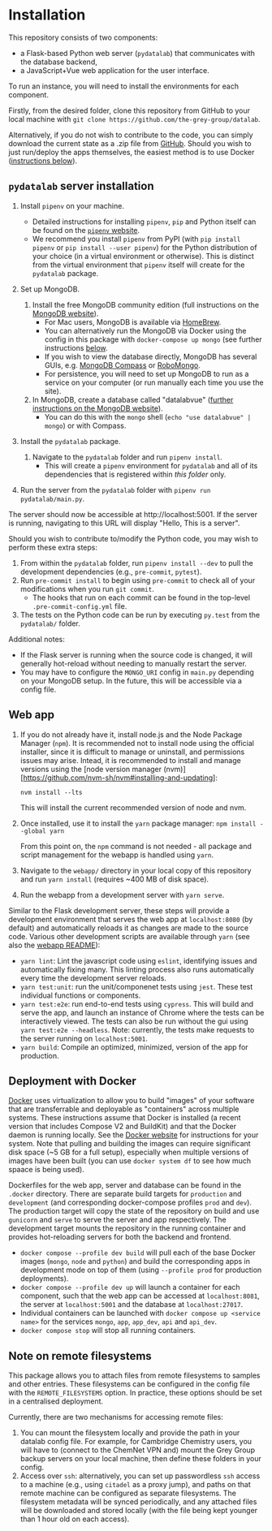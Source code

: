 # Installation

This repository consists of two components:

- a Flask-based Python web server (`pydatalab`) that communicates with the database backend,
- a JavaScript+Vue web application for the user interface.

To run an instance, you will need to install the environments for each component.

Firstly, from the desired folder, clone this repository from GitHub to your local machine with `git clone https://github.com/the-grey-group/datalab`.

Alternatively, if you do not wish to contribute to the code, you can simply download the current state as a .zip file from [GitHub](https://github.com/the-grey-group/datalab/archive/refs/heads/main.zip).
Should you wish to just run/deploy the apps themselves, the easiest method is to use Docker ([instructions below](#deployment-with-docker)).

## `pydatalab` server installation

1. Install `pipenv` on your machine.
    - Detailed instructions for installing `pipenv`, `pip` and Python itself can be found on the [`pipenv` website](https://pipenv.pypa.io/en/latest/install/#installing-pipenv).
    - We recommend you install `pipenv` from PyPI (with `pip install pipenv` or `pip install --user pipenv`) for the Python distribution of your choice (in a virtual environment or otherwise). This is distinct from the virtual environment that `pipenv` itself will create for the `pydatalab` package.

1. Set up MongoDB.
    1. Install the free MongoDB community edition (full instructions on the [MongoDB website](https://docs.mongodb.com/manual/installation/)).
        * For Mac users, MongoDB is available via [HomeBrew](https://github.com/mongodb/homebrew-brew).
        - You can alternatively run the MongoDB via Docker using the config in this package with `docker-compose up mongo` (see further instructions [below](#deployment-with-docker).
        * If you wish to view the database directly, MongoDB has several GUIs, e.g. [MongoDB Compass](https://www.mongodb.com/products/compass) or [RoboMongo](https://robomongo.org/).
        - For persistence, you will need to set up MongoDB to run as a service on your computer (or run manually each time you use the site).
    1. In MongoDB, create a database called "datalabvue" ([further instructions on the MongoDB website](https://www.mongodb.com/basics/create-database)).
        - You can do this with the `mongo` shell (`echo "use datalabvue" | mongo`) or with Compass.
1. Install the `pydatalab` package.
    1. Navigate to the `pydatalab` folder and run `pipenv install`.
        - This will create a `pipenv` environment for `pydatalab` and all of its dependencies that is registered within *this folder* only.
1. Run the server from the `pydatalab` folder with `pipenv run pydatalab/main.py`.

The server should now be accessible at http://localhost:5001. If the server is running, navigating to this URL will display "Hello, This is a server".

Should you wish to contribute to/modify the Python code, you may wish to perform these extra steps:

1. From within the `pydatalab` folder, run `pipenv install --dev` to pull the development dependencies (e.g., `pre-commit`, `pytest`).
1. Run `pre-commit install` to begin using `pre-commit` to check all of your modifications when you run `git commit`.
    - The hooks that run on each commit can be found in the top-level `.pre-commit-config.yml` file.
1. The tests on the Python code can be run by executing `py.test` from the `pydatalab/` folder.

Additional notes:

- If the Flask server is running when the source code is changed, it will generally hot-reload without needing to manually restart the server.
- You may have to configure the `MONGO_URI` config in `main.py` depending on your MongoDB setup. In the future, this will be accessible via a config file.

## Web app

1. If you do not already have it, install node.js and the  Node Package Manager (`npm`). It is recommended not to install node using the official installer, since it is difficult to manage or uninstall, and permissions issues may arise. Intead, it is recommended to install and manage versions using the [node version manager (nvm)][https://github.com/nvm-sh/nvm#installing-and-updating]:

    ```nvm install --lts```

    This will install the current recommended version of node and nvm.

2. Once installed, use it to install the `yarn` package manager:
    ```npm install --global yarn```

    From this point on, the `npm` command is not needed - all package and script management for the webapp is handled using `yarn`.
3. Navigate to the `webapp/` directory in your local copy of this repository and run `yarn install` (requires ~400 MB of disk space).
4. Run the webapp from a development server with `yarn serve`.

Similar to the Flask development server, these steps will provide a development environment that serves the web app at `localhost:8080` (by default) and automatically reloads it as changes are made to the source code.
Various other development scripts are available through `yarn` (see also the [webapp README](./webapp/README.md)):

- `yarn lint`: Lint the javascript code using `eslint`, identifying issues and automatically fixing many. This linting process also runs automatically every time the development server reloads.
- `yarn test:unit`: run the unit/componenet tests using `jest`. These test individual functions or components.
- `yarn test:e2e`: run end-to-end tests using `cypress`. This will build and serve the app, and launch an instance of Chrome where the tests can be interactively viewed. The tests can also be run without the gui using ```yarn test:e2e --headless```. Note: currently, the tests make requests to the server running on `localhost:5001`.
- `yarn build`: Compile an optimized, minimized, version of the app for production.


## Deployment with Docker

[Docker](https://docs.docker.com/) uses virtualization to allow you to build "images" of your software that are transferrable and deployable as "containers" across multiple systems.
These instructions assume that Docker is installed (a recent version that includes Compose V2 and BuildKit) and that the Docker daemon is running locally.
See the [Docker website](https://docs.docker.com/compose/install/) for instructions for your system.
Note that pulling and building the images can require significant disk space (~5 GB for a full setup), especially when multiple versions of images have been built (you can use `docker system df` to see how much spaace is being used).

Dockerfiles for the web app, server and database can be found in the `.docker` directory.
There are separate build targets for `production` and `development` (and corresponding docker-compose profiles `prod` and `dev`).
The production target will copy the state of the repository on build and use `gunicorn` and `serve` to serve the server and app respectively.
The development target mounts the repository in the running container and provides hot-reloading servers for both the backend and frontend.
- `docker compose --profile dev build` will pull each of the base Docker images (`mongo`, `node` and `python`) and build the corresponding apps in development mode on top of them (using `--profile prod` for production deployments).
- `docker compose --profile dev up` will launch a container for each component, such that the web app can be accessed at `localhost:8081`, the server at `localhost:5001` and the database at `localhost:27017`.
- Individual containers can be launched with `docker compose up <service name>` for the services `mongo`, `app`, `app_dev`, `api` and `api_dev`.
- `docker compose stop` will stop all running containers.

## Note on remote filesystems

This package allows you to attach files from remote filesystems to samples and other entries.
These filesystems can be configured in the config file with the `REMOTE_FILESYSTEMS` option.
In practice, these options should be set in a centralised deployment.


Currently, there are two mechanisms for accessing remote files:

1. You can mount the filesystem locally and provide the path in your datalab config file. For example, for Cambridge Chemistry users, you will have to (connect to the ChemNet VPN and) mount the Grey Group backup servers on your local machine, then define these folders in your config.
2. Access over `ssh`: alternatively, you can set up passwordless `ssh` access to a machine (e.g., using `citadel` as a proxy jump), and paths on that remote machine can be configured as separate filesystems. The filesystem metadata will be synced periodically, and any attached files will be downloaded and stored locally (with the file being kept younger than 1 hour old on each access).
